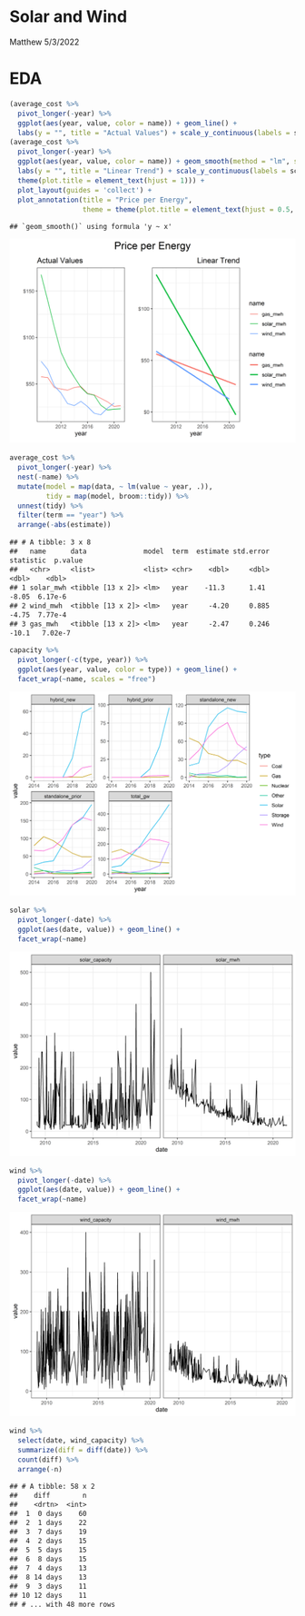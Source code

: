 Solar and Wind
================
Matthew
5/3/2022

# EDA

``` r
(average_cost %>% 
  pivot_longer(-year) %>% 
  ggplot(aes(year, value, color = name)) + geom_line() +
  labs(y = "", title = "Actual Values") + scale_y_continuous(labels = scales::dollar)) +
(average_cost %>% 
  pivot_longer(-year) %>% 
  ggplot(aes(year, value, color = name)) + geom_smooth(method = "lm", se = FALSE) +
  labs(y = "", title = "Linear Trend") + scale_y_continuous(labels = scales::dollar) +
  theme(plot.title = element_text(hjust = 1))) +
  plot_layout(guides = 'collect') + 
  plot_annotation(title = "Price per Energy", 
                  theme = theme(plot.title = element_text(hjust = 0.5, size = 18)))
```

    ## `geom_smooth()` using formula 'y ~ x'

![](Solar-and-Wind_files/figure-gfm/unnamed-chunk-2-1.png)<!-- -->

``` r
average_cost %>% 
  pivot_longer(-year) %>% 
  nest(-name) %>% 
  mutate(model = map(data, ~ lm(value ~ year, .)),
         tidy = map(model, broom::tidy)) %>% 
  unnest(tidy) %>% 
  filter(term == "year") %>% 
  arrange(-abs(estimate))
```

    ## # A tibble: 3 x 8
    ##   name      data              model  term  estimate std.error statistic  p.value
    ##   <chr>     <list>            <list> <chr>    <dbl>     <dbl>     <dbl>    <dbl>
    ## 1 solar_mwh <tibble [13 x 2]> <lm>   year    -11.3      1.41      -8.05  6.17e-6
    ## 2 wind_mwh  <tibble [13 x 2]> <lm>   year     -4.20     0.885     -4.75  7.77e-4
    ## 3 gas_mwh   <tibble [13 x 2]> <lm>   year     -2.47     0.246    -10.1   7.02e-7

``` r
capacity %>% 
  pivot_longer(-c(type, year)) %>% 
  ggplot(aes(year, value, color = type)) + geom_line() +
  facet_wrap(~name, scales = "free")
```

![](Solar-and-Wind_files/figure-gfm/unnamed-chunk-3-1.png)<!-- -->

``` r
solar %>% 
  pivot_longer(-date) %>% 
  ggplot(aes(date, value)) + geom_line() +
  facet_wrap(~name)
```

![](Solar-and-Wind_files/figure-gfm/unnamed-chunk-4-1.png)<!-- -->

``` r
wind %>% 
  pivot_longer(-date) %>% 
  ggplot(aes(date, value)) + geom_line() +
  facet_wrap(~name)
```

![](Solar-and-Wind_files/figure-gfm/unnamed-chunk-5-1.png)<!-- -->

``` r
wind %>% 
  select(date, wind_capacity) %>% 
  summarize(diff = diff(date)) %>% 
  count(diff) %>% 
  arrange(-n)
```

    ## # A tibble: 58 x 2
    ##    diff        n
    ##    <drtn>  <int>
    ##  1  0 days    60
    ##  2  1 days    22
    ##  3  7 days    19
    ##  4  2 days    15
    ##  5  5 days    15
    ##  6  8 days    15
    ##  7  4 days    13
    ##  8 14 days    13
    ##  9  3 days    11
    ## 10 12 days    11
    ## # ... with 48 more rows
